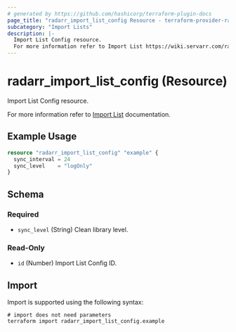 ```yaml
---
# generated by https://github.com/hashicorp/terraform-plugin-docs
page_title: "radarr_import_list_config Resource - terraform-provider-radarr"
subcategory: "Import Lists"
description: |-
  Import List Config resource.
  For more information refer to Import List https://wiki.servarr.com/radarr/settings#completed-download-handling documentation.
---
```


# radarr_import_list_config (Resource)

<!-- subcategory:Import Lists -->Import List Config resource.
For more information refer to [Import List](https://wiki.servarr.com/radarr/settings#completed-download-handling) documentation.

## Example Usage

```terraform
resource "radarr_import_list_config" "example" {
  sync_interval = 24
  sync_level    = "logOnly"
}
```

<!-- schema generated by tfplugindocs -->
## Schema

### Required

- `sync_level` (String) Clean library level.

### Read-Only

- `id` (Number) Import List Config ID.

## Import

Import is supported using the following syntax:

```shell
# import does not need parameters
terraform import radarr_import_list_config.example
```
